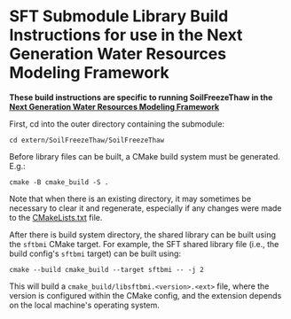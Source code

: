 # SFT Submodule Library Build Instructions for use in the Next Generation Water Resources Modeling Framework

**These build instructions are specific to running SoilFreezeThaw in the [Next Generation Water Resources Modeling Framework](https://github.com/NOAA-OWP/ngen)**

First, cd into the outer directory containing the submodule:

    cd extern/SoilFreezeThaw/SoilFreezeThaw

Before library files can be built, a CMake build system must be generated.  E.g.:

    cmake -B cmake_build -S .

Note that when there is an existing directory, it may sometimes be necessary to clear it and regenerate, especially if any changes were made to the [CMakeLists.txt](CMakeLists.txt) file.

After there is build system directory, the shared library can be built using the `sftbmi` CMake target. For example, the SFT shared library file (i.e., the build config's `sftbmi` target) can be built using:

    cmake --build cmake_build --target sftbmi -- -j 2

This will build a `cmake_build/libsftbmi.<version>.<ext>` file, where the version is configured within the CMake config, and the extension depends on the local machine's operating system.    
